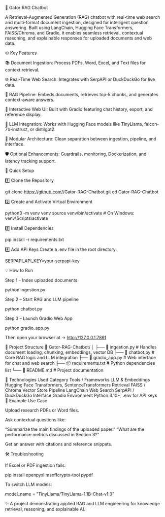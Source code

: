 🧠 Gator RAG Chatbot

A Retrieval-Augmented Generation (RAG) chatbot with real-time web search and multi-format document ingestion, designed for intelligent question answering.
Built using LangChain, Hugging Face Transformers, FAISS/Chroma, and Gradio, it enables seamless retrieval, contextual reasoning, and explainable responses for uploaded documents and web data.

⚙️ Key Features

📚 Document Ingestion: Process PDFs, Word, Excel, and Text files for context retrieval.

🌐 Real-Time Web Search: Integrates with SerpAPI or DuckDuckGo for live data.

🧩 RAG Pipeline: Embeds documents, retrieves top-k chunks, and generates context-aware answers.

💬 Interactive Web UI: Built with Gradio featuring chat history, export, and reference display.

🧠 LLM Integration: Works with Hugging Face models like TinyLlama, falcon-7b-instruct, or distilgpt2.

🧰 Modular Architecture: Clean separation between ingestion, pipeline, and interface.

🛡️ Optional Enhancements: Guardrails, monitoring, Dockerization, and latency tracking support.

🚀 Quick Setup

1️⃣ Clone the Repository

git clone https://github.com/<your-username>/Gator-RAG-Chatbot.git
cd Gator-RAG-Chatbot


2️⃣ Create and Activate Virtual Environment

python3 -m venv venv
source venv/bin/activate       # On Windows: venv\Scripts\activate


3️⃣ Install Dependencies

pip install -r requirements.txt


4️⃣ Add API Keys
Create a .env file in the root directory:

SERPAPI_API_KEY=your-serpapi-key

💡 How to Run

Step 1 – Index uploaded documents

python ingestion.py


Step 2 – Start RAG and LLM pipeline

python chatbot.py


Step 3 – Launch Gradio Web App

python gradio_app.py


Then open your browser at → http://127.0.0.1:7861

🧩 Project Structure
📂 Gator-RAG-Chatbot/
│
├── 🧠 ingestion.py        # Handles document loading, chunking, embeddings, vector DB
├── 🤖 chatbot.py          # Core RAG logic and LLM integration
├── 💬 gradio_app.py       # Web interface for chat and web search
├── 📦 requirements.txt    # Python dependencies list
└── 📝 README.md           # Project documentation

🧱 Technologies Used
Category	Tools / Frameworks
LLM & Embeddings	Hugging Face Transformers, SentenceTransformers
Retrieval	FAISS / Chroma Vector Store
Pipeline	LangChain
Web Search	SerpAPI / DuckDuckGo
Interface	Gradio
Environment	Python 3.10+, .env for API keys
🧪 Example Use Case

Upload research PDFs or Word files.

Ask contextual questions like:

“Summarize the main findings of the uploaded paper.”
“What are the performance metrics discussed in Section 3?”

Get an answer with citations and reference snippets.

🛠 Troubleshooting

If Excel or PDF ingestion fails:

pip install openpyxl msoffcrypto-tool pypdf


To switch LLM models:

model_name = "TinyLlama/TinyLlama-1.1B-Chat-v1.0"

✨ A project demonstrating applied RAG and LLM engineering for knowledge retrieval, reasoning, and explainable AI.

